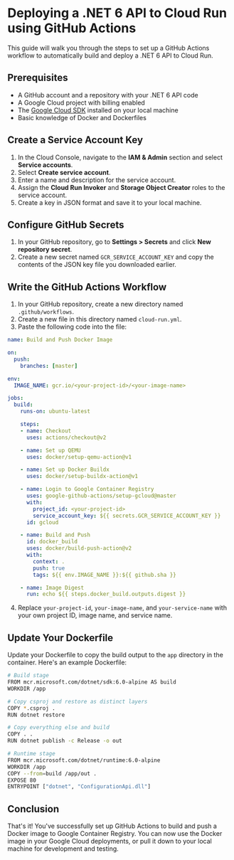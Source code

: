 # Deploying a .NET 6 API to Cloud Run using GitHub Actions

This guide will walk you through the steps to set up a GitHub Actions workflow to automatically build and deploy a .NET 6 API to Cloud Run.

## Prerequisites

- A GitHub account and a repository with your .NET 6 API code
- A Google Cloud project with billing enabled
- The [Google Cloud SDK](https://cloud.google.com/sdk/docs/install) installed on your local machine
- Basic knowledge of Docker and Dockerfiles

## Create a Service Account Key

1. In the Cloud Console, navigate to the **IAM & Admin** section and select **Service accounts**.
2. Select **Create service account**.
3. Enter a name and description for the service account.
4. Assign the **Cloud Run Invoker** and **Storage Object Creator** roles to the service account.
5. Create a key in JSON format and save it to your local machine.

## Configure GitHub Secrets

1. In your GitHub repository, go to **Settings > Secrets** and click **New repository secret**.
2. Create a new secret named `GCR_SERVICE_ACCOUNT_KEY` and copy the contents of the JSON key file you downloaded earlier.

## Write the GitHub Actions Workflow

1. In your GitHub repository, create a new directory named `.github/workflows`.
2. Create a new file in this directory named `cloud-run.yml`.
3. Paste the following code into the file:

```yaml
name: Build and Push Docker Image

on:
  push:
    branches: [master]

env:
  IMAGE_NAME: gcr.io/<your-project-id>/<your-image-name>

jobs:
  build:
    runs-on: ubuntu-latest

    steps:
    - name: Checkout
      uses: actions/checkout@v2

    - name: Set up QEMU
      uses: docker/setup-qemu-action@v1

    - name: Set up Docker Buildx
      uses: docker/setup-buildx-action@v1

    - name: Login to Google Container Registry
      uses: google-github-actions/setup-gcloud@master
      with:
        project_id: <your-project-id>
        service_account_key: ${{ secrets.GCR_SERVICE_ACCOUNT_KEY }}
      id: gcloud

    - name: Build and Push
      id: docker_build
      uses: docker/build-push-action@v2
      with:
        context: .
        push: true
        tags: ${{ env.IMAGE_NAME }}:${{ github.sha }}

    - name: Image Digest
      run: echo ${{ steps.docker_build.outputs.digest }}
```

4. Replace `your-project-id`, `your-image-name`, and `your-service-name` with your own project ID, image name, and service name.

## Update Your Dockerfile

Update your Dockerfile to copy the build output to the `app` directory in the container. Here's an example Dockerfile:

```bash
# Build stage
FROM mcr.microsoft.com/dotnet/sdk:6.0-alpine AS build
WORKDIR /app

# Copy csproj and restore as distinct layers
COPY *.csproj .
RUN dotnet restore

# Copy everything else and build
COPY . .
RUN dotnet publish -c Release -o out

# Runtime stage
FROM mcr.microsoft.com/dotnet/runtime:6.0-alpine
WORKDIR /app
COPY --from=build /app/out .
EXPOSE 80
ENTRYPOINT ["dotnet", "ConfigurationApi.dll"]
```

## Conclusion
That's it! You've successfully set up GitHub Actions to build and push a Docker image to Google Container Registry. You can now use the Docker image in your Google Cloud deployments, or pull it down to your local machine for development and testing.
